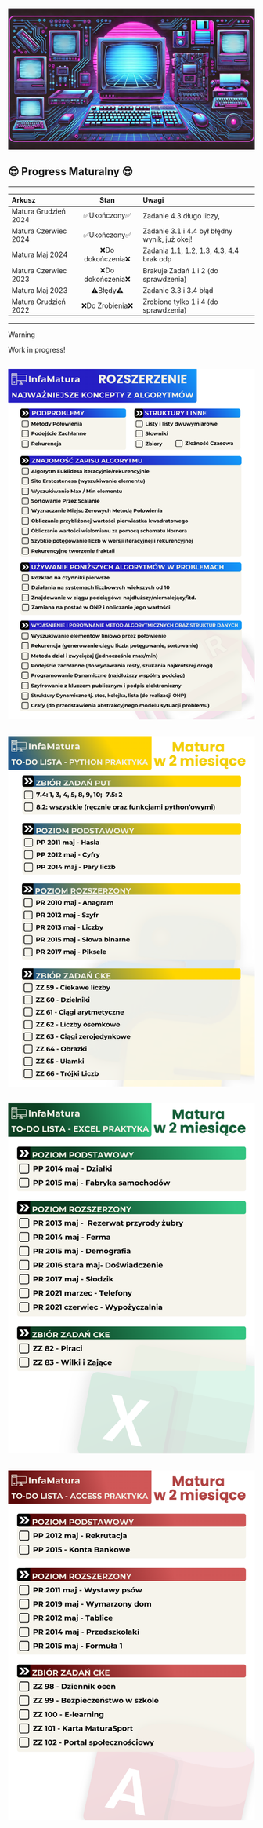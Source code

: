 <p align="center"> 
  <br/>
  <img src="/logo.png" alt="Matura Informatyka Wojciech" width="600"></a>
  <br/>
</p>

## **😎 Progress Maturalny 😎**

<hr>

|        Arkusz       |       Stan        |              Uwagi             |
|:--------------------|:-----------------:|:-------------------------------|
|Matura Grudzień 2024|✅Ukończony✅     |Zadanie 4.3 długo liczy,|
|Matura Czerwiec 2024|✅Ukończony✅     |Zadanie 3.1 i 4.4 był błędny wynik, już okej!|
|Matura Maj 2024     |❌Do dokończenia❌|Zadania 1.1, 1.2, 1.3, 4.3, 4.4 brak odp|
|Matura Czerwiec 2023|❌Do dokończenia❌|Brakuje Zadań 1 i 2 (do sprawdzenia)|
|Matura Maj 2023     |⚠️Błędy⚠️         |Zadanie 3.3 i 3.4 błąd|
|Matura Grudzień 2022|❌Do Zrobienia❌  |Zrobione tylko 1 i 4 (do sprawdzenia)|

<hr>

> [!WARNING]
> Work in progress!

<p align="center"> 
  <br/>
  <img src="/todo1.png" alt="Matura Informatyka Wojciech" width="600"></a>
  <br/>
</p>
<p align="center"> 
  <br/>
  <img src="/todo2.png" alt="Matura Informatyka Wojciech" width="600"></a>
  <br/>
</p>
<p align="center"> 
  <br/>
  <img src="/todo3.png" alt="Matura Informatyka Wojciech" width="600"></a>
  <br/>
</p>
<p align="center"> 
  <br/>
  <img src="/todo4.png" alt="Matura Informatyka Wojciech" width="600"></a>
  <br/>
</p>